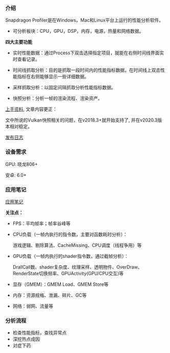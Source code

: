 ### 介绍

Snapdragon Profiler是在Windows，Mac和Linux平台上运行的性能分析软件。

- 可分析板块：CPU，GPU，DSP，内存，电源，热量和网络数据。

**四大主要功能**

- 实时性能数据：通过Process下双击选择指定项目，就能在右侧时间线界面实时查看记录。

- 时间线抓取分析：目的是抓取一段时间内的性能指标数据，在时间线上双击性能指标在右侧能够显示一些详细数据。
- 采样抓取分析：以固定间隔抓取分析性能指标数据。
- 快照分析：分析一帧的渲染流程、渲染资产。

[上手资料](https://zhuanlan.zhihu.com/p/32937281), 文章内容更正：

文中所说的Vulkan快照相关的问题，在v2018.3+就开始支持了,  并在v2020.3版本相对稳定。

[发布日志](https://developer.qualcomm.com/software/snapdragon-profiler/release-notes)

### 设备需求

GPU: 晓龙806+

安卓: 6.0+

### 应用笔记

[应用笔记](https://developer.qualcomm.com/software/snapdragon-profiler/app-notes)

**关注点：**

- FPS：平均帧率；帧率谷峰等

- CPU负载（一帧内执行的指令数，主要对函数耗时分析）：

  游戏逻辑、剔除算法、CacheMissing、CPU调度（线程争用）等

- GPU负载（一帧内执行的shader指令数，通过截帧分析）：

  DrallCall数、shader复杂度、纹理采样、透明物件、OverDraw、RenderState切换频率、GPUActivity(GPU/CPU交互)等

- 显存（GMEM）：GMEM Load、GMEM Store等

- 内存：资源规格、泄漏、碎片、GC等

- 网络：弱网、流量等

### 分析流程

- 检查性能指标，查找异常点
- 深挖热点成因
- 对症下药